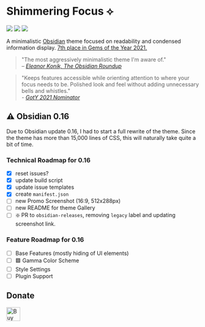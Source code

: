 # Shimmering Focus ⟡
![](https://img.shields.io/badge/downloads-35918-6E4E9B?style=plastic) ![](https://img.shields.io/github/last-commit/chrisgrieser/shimmering-focus?style=plastic) [![](https://img.shields.io/badge/changelog-click%20here-FFE800?style=plastic)](https://chrisgrieser.github.io/shimmering-focus/changelog/)

A minimalistic [Obsidian](https://obsidian.md/) theme focused on readability and condensed information display. [7th place in Gems of the Year 2021.](https://obsidian.md/goty2021)

> "The most aggressively minimalistic theme I'm aware of."  
> *– [Eleanor Konik, The Obsidian Roundup](https://www.obsidianroundup.org/2022-01-29/)*

> "Keeps features accessible while orienting attention to where your focus needs to be. Polished look and feel without adding unnecessary bells and whistles."  
> *- [GotY 2021 Nominator](https://forum.obsidian.md/t/obsidian-gems-of-the-year-2021-nomination-themes/28225/2?u=pseudometa)*

## ⚠️ Obsidian 0.16

Due to Obsidian update 0.16, I had to start a full rewrite of the theme. Since the theme has more than 15,000 lines of CSS, this will naturally take quite a bit of time.

### Technical Roadmap for 0.16
- [x] reset issues?
- [x] update build script
- [x] update issue templates
- [x] create `manifest.json`
- [ ] new Promo Screenshot (16:9, 512x288px)
- [ ] new README for theme Gallery
- [ ] ❇️ PR to `obsidian-releases`, removing `legacy` label and updating screenshot link.

### Feature Roadmap for 0.16
- [ ] Base Features (mostly hiding of UI elements)
- [ ] 🟪 Gamma Color Scheme
- [ ] Style Settings
- [ ] Plugin Support

## Donate
<a href='https://ko-fi.com/Y8Y86SQ91' target='_blank'><img height='36' style='border:0px;height:36px;' src='https://cdn.ko-fi.com/cdn/kofi1.png?v=3' border='0' alt='Buy Me a Coffee at ko-fi.com' /></a>
